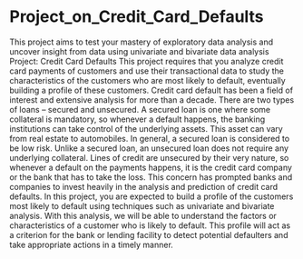 # Project_on_Credit_Card_Defaults
This project aims to test your mastery of exploratory data analysis and uncover insight from data using univariate and bivariate data analysis
Project: Credit Card Defaults
This project requires that you analyze credit card payments of customers and use their transactional data to study the characteristics of the customers who are most likely to default, eventually building a profile of these customers.
Credit card default has been a field of interest and extensive analysis for more than a decade. There are two types of loans – secured and unsecured. A secured loan is one where some collateral is mandatory, so whenever a default happens, the banking institutions can take control of the underlying assets. This asset can vary from real estate to automobiles. In general, a secured loan is considered to be low risk. Unlike a secured loan, an unsecured loan does not require any underlying collateral. Lines of credit are unsecured by their very nature, so whenever a default on the payments happens, it is the credit card company or the bank that has to take the loss. This concern has prompted banks and companies to invest heavily in the analysis and prediction of credit card defaults.
In this project, you are expected to build a profile of the customers most likely to default using techniques such as univariate and bivariate analysis. With this analysis, we will be able to understand the factors or characteristics of a customer who is likely to default. This profile will act as a criterion for the bank or lending facility to detect potential defaulters and take appropriate actions in a timely manner.
